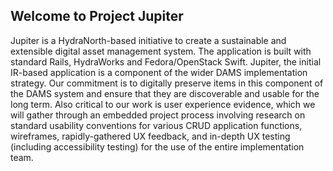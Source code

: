 ## Welcome to Project Jupiter
Jupiter is a HydraNorth-based initiative to create a sustainable and extensible digital asset management system. The application is built with standard Rails, HydraWorks and Fedora/OpenStack Swift. Jupiter, the initial IR-based application is a component of the wider DAMS implementation strategy. Our commitment is to digitally preserve items in this component of the DAMS system and ensure that they are discoverable and usable for the long term. Also critical to our work is user experience evidence, which we will gather through an embedded project process involving research on standard usability conventions for various CRUD application functions, wireframes, rapidly-gathered UX feedback, and in-depth UX testing (including accessibility testing) for the use of the entire implementation team. 
